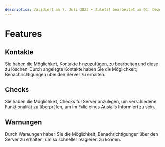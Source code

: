 ```yaml
---
description: Validiert am 7. Juli 2023 • Zuletzt bearbeitet am 01. Dezember 2023
---
```


# Features

## Kontakte

Sie haben die Möglichkeit, Kontakte hinzuzufügen, zu bearbeiten und diese zu löschen. Durch angelegte Kontakte haben Sie die Möglichkeit, Benachrichtigungen über den Server zu erhalten.

## Checks

&#x20;Sie haben die Möglichkeit, Checks für Server anzulegen, um verschiedene Funktionalität zu überprüfen, um im Falle eines Ausfalls Informiert zu sein.

## Warnungen

Durch Warnungen haben Sie die Möglichkeit, Benachrichtigungen über den Server zu erhalten, um so schneller reagieren zu können.&#x20;
